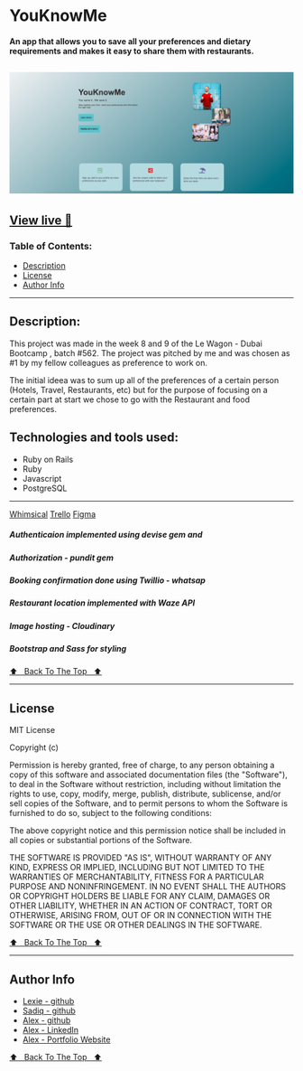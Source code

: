 
# YouKnowMe
<h4>An app that allows you to save all your preferences and dietary requirements and makes it easy to share them with restaurants.</h4>


![Project Image](https://github.com/alex4tm/portfolio-v1/blob/master/src/images/youknowmelanding.jpg)
---
<a href="https://youknowme.app/">View live 🚀</a>
---

### Table of Contents:

- [Description](#description)
- [License](#license)
- [Author Info](#author-info)

---

## Description:

This project was made in the week 8 and 9 of the Le Wagon - Dubai Bootcamp , batch #562.
The project was pitched by me and was chosen as #1 by my fellow colleagues as preference to work on.

The initial ideea was to sum up all of the preferences of a certain person (Hotels, Travel, Restaurants, etc) but for the purpose of focusing on a certain part at start we chose to go with the Restaurant and food preferences.


## Technologies and tools used:

- Ruby on Rails 
- Ruby
- Javascript
- PostgreSQL

---

[Whimsical](https://whimsical.com/pa-2-0-XassrC8Nqp2mZ8WepGbwfW)
[Trello](https://trello.com/b/ThRUG0aj/pa-20)
[Figma](https://www.figma.com/file/ixiQVaI1JT1are5JzmVGvf/?node-id=1%3A37)


<h5> Authenticaion implemented using devise gem and  </h5>

<h5> Authorization - pundit gem  </h5>

<h5> Booking confirmation done using Twillio - whatsap  </h5>

<h5> Restaurant location implemented with Waze API </h5>

<h5> Image hosting - Cloudinary </h5>

<h5> Bootstrap and Sass for styling </h5>

[⬆ &nbsp; Back To The Top &nbsp; ⬆ ](#youknowme)

---

## License

MIT License

Copyright (c)

Permission is hereby granted, free of charge, to any person obtaining a copy
of this software and associated documentation files (the "Software"), to deal
in the Software without restriction, including without limitation the rights
to use, copy, modify, merge, publish, distribute, sublicense, and/or sell
copies of the Software, and to permit persons to whom the Software is
furnished to do so, subject to the following conditions:

The above copyright notice and this permission notice shall be included in all
copies or substantial portions of the Software.

THE SOFTWARE IS PROVIDED "AS IS", WITHOUT WARRANTY OF ANY KIND, EXPRESS OR
IMPLIED, INCLUDING BUT NOT LIMITED TO THE WARRANTIES OF MERCHANTABILITY,
FITNESS FOR A PARTICULAR PURPOSE AND NONINFRINGEMENT. IN NO EVENT SHALL THE
AUTHORS OR COPYRIGHT HOLDERS BE LIABLE FOR ANY CLAIM, DAMAGES OR OTHER
LIABILITY, WHETHER IN AN ACTION OF CONTRACT, TORT OR OTHERWISE, ARISING FROM,
OUT OF OR IN CONNECTION WITH THE SOFTWARE OR THE USE OR OTHER DEALINGS IN THE
SOFTWARE.

[⬆ &nbsp; Back To The Top &nbsp; ⬆ ](#youknowme)

---

## Author Info
- [Lexie - github](https://github.com/lexie-claudia)
- [Sadiq - github](https://github.com/sadiqalli)
- [Alex - github](https://github.com/alex4tm)
- [Alex - LinkedIn](https://www.linkedin.com/in/iliesi-alexandru/)
- [Alex - Portfolio Website](https://iliesialexandru.com)

[⬆ &nbsp; Back To The Top &nbsp; ⬆ ](#youknowme)
